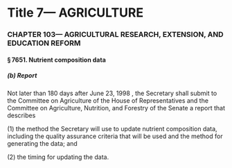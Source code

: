
# Title 7— AGRICULTURE
### CHAPTER 103— AGRICULTURAL RESEARCH, EXTENSION, AND EDUCATION REFORM
#### § 7651. Nutrient composition data
##### (b) Report

Not later than 180 days after June 23, 1998 , the Secretary shall submit to the Committee on Agriculture of the House of Representatives and the Committee on Agriculture, Nutrition, and Forestry of the Senate a report that describes

(1) the method the Secretary will use to update nutrient composition data, including the quality assurance criteria that will be used and the method for generating the data; and

(2) the timing for updating the data.

